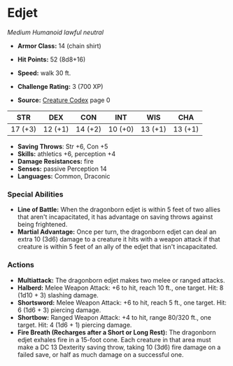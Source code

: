 # Edjet

*Medium* *Humanoid* *lawful neutral*

- **Armor Class:** 14 (chain shirt)
- **Hit Points:** 52 (8d8+16)
- **Speed:** walk 30 ft.

- **Challenge Rating:** 3 (700 XP)
- **Source:** [Creature Codex](https://koboldpress.com/kpstore/product/creature-codex-for-5th-edition-dnd) page 0

| STR | DEX | CON | INT | WIS | CHA |
| --- | --- | --- | --- | --- | --- |
| 17 (+3) | 12 (+1) | 14 (+2) | 10 (+0) | 13 (+1) | 13 (+1) |

- **Saving Throws**: Str +6, Con +5
- **Skills:** athletics +6, perception +4
- **Damage Resistances:** fire
- **Senses:** passive Perception 14
- **Languages:** Common, Draconic

### Special Abilities

- **Line of Battle:** When the dragonborn edjet is within 5 feet of two allies that aren't incapacitated, it has advantage on saving throws against being frightened.
- **Martial Advantage:** Once per turn, the dragonborn edjet can deal an extra 10 (3d6) damage to a creature it hits with a weapon attack if that creature is within 5 feet of an ally of the edjet that isn't incapacitated.

### Actions

- **Multiattack:** The dragonborn edjet makes two melee or ranged attacks.
- **Halberd:** Melee Weapon Attack: +6 to hit, reach 10 ft., one target. Hit: 8 (1d10 + 3) slashing damage.
- **Shortsword:** Melee Weapon Attack: +6 to hit, reach 5 ft., one target. Hit: 6 (1d6 + 3) piercing damage.
- **Shortbow:** Ranged Weapon Attack: +4 to hit, range 80/320 ft., one target. Hit: 4 (1d6 + 1) piercing damage.
- **Fire Breath (Recharges after a Short or Long Rest):** The dragonborn edjet exhales fire in a 15-foot cone. Each creature in that area must make a DC 13 Dexterity saving throw, taking 10 (3d6) fire damage on a failed save, or half as much damage on a successful one.


